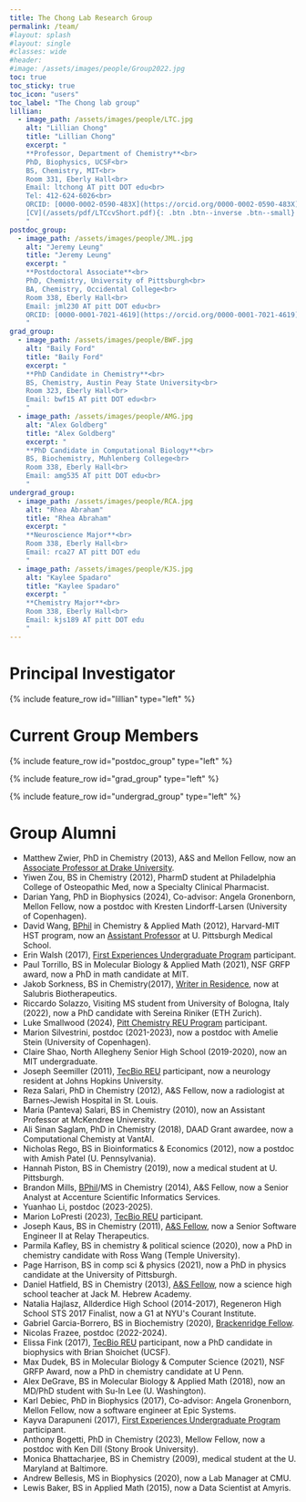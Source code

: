 ```yaml
---
title: The Chong Lab Research Group
permalink: /team/
#layout: splash
#layout: single
#classes: wide
#header:
#image: /assets/images/people/Group2022.jpg
toc: true
toc_sticky: true
toc_icon: "users"
toc_label: "The Chong lab group"
lillian:
  - image_path: /assets/images/people/LTC.jpg
    alt: "Lillian Chong"
    title: "Lillian Chong"
    excerpt: "
    **Professor, Department of Chemistry**<br>
    PhD, Biophysics, UCSF<br>
    BS, Chemistry, MIT<br>
    Room 331, Eberly Hall<br>
    Email: ltchong AT pitt DOT edu<br>
    Tel: 412-624-6026<br>
    ORCID: [0000-0002-0590-483X](https://orcid.org/0000-0002-0590-483X)<br>
    [CV](/assets/pdf/LTCcvShort.pdf){: .btn .btn--inverse .btn--small}
    "
postdoc_group:
  - image_path: /assets/images/people/JML.jpg
    alt: "Jeremy Leung"
    title: "Jeremy Leung"
    excerpt: "
    **Postdoctoral Associate**<br>
    PhD, Chemistry, University of Pittsburgh<br>
    BA, Chemistry, Occidental College<br>
    Room 338, Eberly Hall<br>
    Email: jml230 AT pitt DOT edu<br>
    ORCID: [0000-0001-7021-4619](https://orcid.org/0000-0001-7021-4619)<br>
    "
grad_group:
  - image_path: /assets/images/people/BWF.jpg
    alt: "Baily Ford"
    title: "Baily Ford"
    excerpt: "
    **PhD Candidate in Chemistry**<br>
    BS, Chemistry, Austin Peay State University<br>
    Room 323, Eberly Hall<br>
    Email: bwf15 AT pitt DOT edu<br>
    "
  - image_path: /assets/images/people/AMG.jpg
    alt: "Alex Goldberg"
    title: "Alex Goldberg"
    excerpt: "
    **PhD Candidate in Computational Biology**<br>
    BS, Biochemistry, Muhlenberg College<br>
    Room 338, Eberly Hall<br>
    Email: amg535 AT pitt DOT edu<br>
    "
undergrad_group:
  - image_path: /assets/images/people/RCA.jpg
    alt: "Rhea Abraham"
    title: "Rhea Abraham"
    excerpt: "
    **Neuroscience Major**<br>
    Room 338, Eberly Hall<br>
    Email: rca27 AT pitt DOT edu
    "
  - image_path: /assets/images/people/KJS.jpg
    alt: "Kaylee Spadaro"
    title: "Kaylee Spadaro"
    excerpt: "
    **Chemistry Major**<br>
    Room 338, Eberly Hall<br>
    Email: kjs189 AT pitt DOT edu
    "
---
```


# Principal Investigator

{% include feature_row id="lillian" type="left" %}

# Current Group Members
{% include feature_row id="postdoc_group" type="left" %}

{% include feature_row id="grad_group" type="left" %}

{% include feature_row id="undergrad_group" type="left" %}

# Group Alumni 

* Matthew Zwier, PhD in Chemistry (2013), A&S and Mellon Fellow, now an [Associate Professor at Drake University](https://www.drake.edu/chemistry/facultystaff/drmatthewzwier/).  
* Yiwen Zou, BS in Chemistry (2012), PharmD student at Philadelphia College of Osteopathic Med, now a Specialty Clinical Pharmacist.
* Darian Yang, PhD in Biophysics (2024), Co-advisor: Angela Gronenborn, Mellon Fellow, now a postdoc with Kresten Lindorff-Larsen (University of Copenhagen).
* David Wang, [BPhil](https://www.frederickhonors.pitt.edu/bphil) in Chemistry & Applied Math (2012), Harvard-MIT HST program, now an [Assistant Professor](https://www.anesthesiology.pitt.edu/people/david-wang-md) at U. Pittsburgh Medical School.  
* Erin Walsh (2017), [First Experiences Undergraduate Program](https://www.asundergrad.pitt.edu/research/first-experiences-research) participant.  
* Paul Torrillo, BS in Molecular Biology & Applied Math (2021), NSF GRFP award, now a PhD in math candidate at MIT. 
* Jakob Sorkness, BS in Chemistry(2017), [Writer in Residence](https://medium.com/pitt-undergraduate-science-writing), now at Salubris Biotherapeutics.
* Riccardo Solazzo, Visiting MS student from University of Bologna, Italy (2022), now a PhD candidate with Sereina Riniker (ETH Zurich).
* Luke Smallwood (2024), [Pitt Chemistry REU Program](https://www.pittreu.org/) participant.
* Marion Silvestrini, postdoc (2021-2023), now a postdoc with Amelie Stein (University of Copenhagen). 
* Claire Shao, North Allegheny Senior High School (2019-2020), now an MIT undergraduate.   
* Joseph Seemiller (2011), [TecBio REU](http://www.tecbioreu.pitt.edu/) participant, now a neurology resident at Johns Hopkins University.  
* Reza Salari, PhD in Chemistry (2012), A&S Fellow, now a radiologist at Barnes-Jewish Hospital in St. Louis. 
* Maria (Panteva) Salari, BS in Chemistry (2010), now an Assistant Professor at McKendree University.
* Ali Sinan Saglam, PhD in Chemistry (2018), DAAD Grant awardee, now a Computational Chemisty at VantAI. 
* Nicholas Rego, BS in Bioinformatics & Economics (2012), now a postdoc with Amish Patel (U. Pennsylvania).
* Hannah Piston, BS in Chemistry (2019), now a medical student at U. Pittsburgh. 
* Brandon Mills, [BPhil](https://www.frederickhonors.pitt.edu/bphil)/MS in Chemistry (2014), A&S Fellow, now a Senior Analyst at Accenture Scientific Informatics Services.
* Yuanhao Li, postdoc (2023-2025). 
* Marion LoPresti (2023), [TecBio REU](http://www.tecbioreu.pitt.edu/) participant.
* Joseph Kaus, BS in Chemistry (2011), [A&S Fellow](https://www.asundergrad.pitt.edu/research/awards-and-funding#summer-undergraduate-research-awards), now a Senior Software Engineer II at Relay Therapeutics.  
* Parmila Kafley, BS in chemistry & political science (2020), now a PhD in chemistry candidate with Ross Wang (Temple University).  
* Page Harrison, BS in comp sci & physics (2021), now a PhD in physics candidate at the University of Pittsburgh. 
* Daniel Hatfield, BS in Chemistry (2013), [A&S Fellow](https://www.asundergrad.pitt.edu/research/awards-and-funding#summer-undergraduate-research-awards), now a science high school teacher at Jack M. Hebrew Academy.  
* Natalia Hajlasz, Allderdice High School (2014-2017), Regeneron High School STS 2017 Finalist, now a G1 at NYU's Courant Institute.
* Gabriel Garcia-Borrero, BS in Biochemistry (2020), [Brackenridge Fellow](https://www.frederickhonors.pitt.edu/academics/research-and-creative-fellowships/brackenridge-fellowships).  
* Nicolas Frazee, postdoc (2022-2024).
* Elissa Fink (2017), [TecBio REU](http://www.tecbioreu.pitt.edu/) participant, now a PhD candidate in biophysics with Brian Shoichet (UCSF).  
* Max Dudek, BS in Molecular Biology & Computer Science (2021), NSF GRFP Award, now a PhD in chemistry candidate at U Penn.  
* Alex DeGrave, BS in Molecular Biology & Applied Math (2018), now an MD/PhD student with Su-In Lee (U. Washington).  
* Karl Debiec, PhD in Biophysics (2017), Co-advisor: Angela Gronenborn, Mellon Fellow, now a software engineer at Epic Systems.  
* Kayva Darapuneni (2017), [First Experiences Undergraduate Program](https://www.asundergrad.pitt.edu/research/first-experiences-research) participant.   
* Anthony Bogetti, PhD in Chemistry (2023), Mellow Fellow, now a postdoc with Ken Dill (Stony Brook University).  
* Monica Bhattacharjee, BS in Chemistry (2009), medical student at the U. Maryland at Baltimore. 
* Andrew Bellesis, MS in Biophysics (2020), now a Lab Manager at CMU.  
* Lewis Baker, BS in Applied Math (2015), now a Data Scientist at Amyris. 
